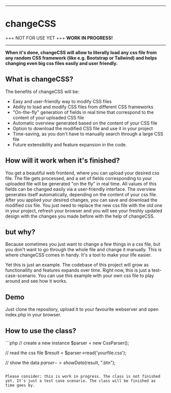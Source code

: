 
<hr>
<h1>changeCSS</h1>
+++ NOT FOR USE YET +++ <b>WORK IN PROGRESS!</b>
<hr>

<b>When it's done, changeCSS will allow to literally load any css file from any random CSS framework (like e.g. Bootstrap or Tailwind) and helps changing even big css files easily and user friendly.</b>
<h2>What is changeCSS?</h2>
The benefits of changeCSS will be:

- Easy and user-friendly way to modify CSS files
- Ability to load and modify CSS files from different CSS frameworks
- "On-the-fly" generation of fields in real time that correspond to the content of your uploaded CSS file
- Automatic overview generated based on the content of your CSS file
- Option to download the modified CSS file and use it in your project
- Time-saving, as you don't have to manually search through a large CSS file
- Future extensibility and feature expansion in the code.


<h2>How will it work when it's finished?</h2>
You get a beautiful web frontend, where you can upload your desired css file. The file gets processed, and a set of fields corresponding to your uploaded file will be generated "on the fly" in real time. All values of this fields can be changed easily via a user-friendly interface. The overview generates itself automatically, depending on the content of your css file. After you applied your desired changes, you can save and download the modified css file. You just need to replace the new css file with the old one in your project, refresh your browser and you will see your freshly updated design with the changes you made before with the help of changeCSS.

<h2>but why?</h2>
Because sometimes you just want to change a few things in a css file, but you don't want to go through the whole file and change it manually. This is where changeCSS comes in handy. It's a tool to make your life easier.


Yet this is just an example. The codebase of this project will grow as functionallity and features expands over time.
Right now, this is just a test-case-scenario. You can use this example with your own css file to play around and see how it works.


<h2>Demo</h2>
Just clone the repository, upload it to your favourite webserver and open index.php in your browser. 

<h2>How to use the class?</h2>
```php
<?php
// include the class
require_once('changeCSS.class.php');

// create a new instance
$parser = new CssParser();

// read the css file
$result = $parser->read('yourfile.css');

// show the data
$parser->showData($result, ".btn");
```

Please consider: this is work in progress. The class is not finished yet. It's just a test case scenario. The class will be finished as time goes by.